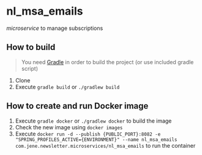 # nl_msa_emails

*microservice*  to manage subscriptions

## How to build

> You need [Gradle](https://gradle.org/) in order to build the project (or use included gradle script)

1. Clone
2. Execute `gradle build` or `./gradlew build`

## How to create and run Docker image

1. Execute `gradle docker` or `./gradlew docker` to build the image
2. Check the new image using `docker images`
3. Execute `docker run -d --publish {PUBLIC_PORT}:8082 -e "SPRING_PROFILES_ACTIVE={ENVIRONMENT}" --name nl_msa_emails com.jene.newsletter.microservices/nl_msa_emails` to run the container